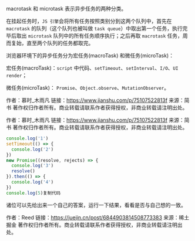 macrotask 和 microtask 表示异步任务的两种分类。

在挂起任务时，`JS 引擎`会将所有任务按照类别分到这两个队列中，首先在 `macrotask` 的队列（这个队列也被叫做 `task queue`）中取出第一个任务，执行完毕后取出 `microtask` 队列中的所有任务顺序执行；之后再取 `macrotask` 任务，周而复始，直至两个队列的任务都取完。

浏览器环境下的异步任务分为宏任务(macroTask) 和微任务(microTask)：

宏任务(macroTask)：`script` 中代码、`setTimeout`、`setInterval`、`I/O`、`UI render`；

微任务(microTask)： `Promise`、`Object.observe`、`MutationObserver`。



作者：慕时_木雨凡
链接：https://www.jianshu.com/p/75107522813f
来源：简书
著作权归作者所有。商业转载请联系作者获得授权，非商业转载请注明出处。

作者：慕时_木雨凡
链接：https://www.jianshu.com/p/75107522813f
来源：简书
著作权归作者所有。商业转载请联系作者获得授权，非商业转载请注明出处。



```javascript
console.log('1')
setTimeout(() => {
  console.log('2')
})
new Promise((resolve, rejects) => {
  console.log('3')
  resolve()
}).then(() => {
  console.log('4')
})
console.log(5)复制代码
```

诸位可以先给出来一个自己的答案，运行一下结果，看看是否与自己想的一致。


作者：Reed
链接：https://juejin.cn/post/6844903814508773383
来源：稀土掘金
著作权归作者所有。商业转载请联系作者获得授权，非商业转载请注明出处。
